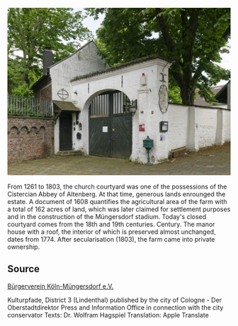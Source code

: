 ![Kirchenhof](./images/05315000-b03-t03/p3.2.jpg)

From 1261 to 1803, the church courtyard was one of the possessions of the Cistercian Abbey of Altenberg. At that time, generous lands enrounged the estate. A document of 1608 quantifies the agricultural area of the farm with a total of 162 acres of land, which was later claimed for settlement purposes and in the construction of the Müngersdorf stadium. Today's closed courtyard comes from the 18th and 19th centuries. Century. The manor house with a roof, the interior of which is preserved almost unchanged, dates from 1774. After secularisation (1803), the farm came into private ownership.

## Source

[Bürgerverein Köln-Müngersdorf e.V.](https://www.buergerverein-koeln-muengersdorf.de/)

Kulturpfade, District 3 (Lindenthal)
published by the city of Cologne - Der Oberstadtdirektor
Press and Information Office in connection with the city conservator
Texts: Dr. Wolfram Hagspiel
Translation: Apple Translate